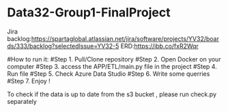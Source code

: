 # Data32-Group1-FinalProject
Jira backlog:https://spartaglobal.atlassian.net/jira/software/projects/YV32/boards/333/backlog?selectedIssue=YV32-5
ERD:https://ibb.co/fxR2Wqr

#How to run it:
#Step 1. Pull/Clone repository 
#Step 2. Open Docker on your computer 
#Step 3. access the APP/ETL/main.py file in the project 
#Step 4. Run file 
#Step 5. Check Azure Data Studio
#Step 6. Write some querries 
#Step 7. Enjoy ! 



To check if the data is up to date from the s3 bucket , please run check.py separately 
